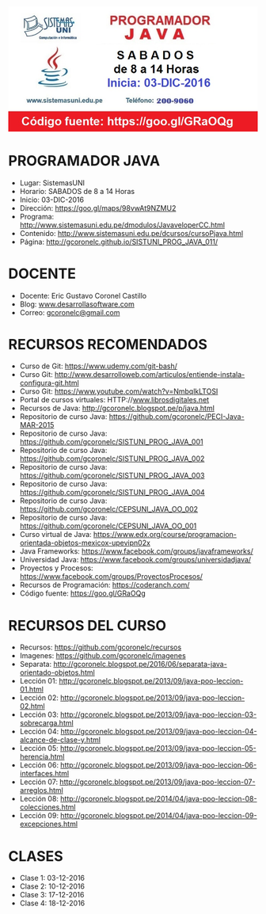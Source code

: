 ![PROGRAMADOR JAVA](https://raw.githubusercontent.com/gcoronelc/SISTUNI_PROG_JAVA_011/master/prog011.jpg)

# PROGRAMADOR JAVA

- Lugar: SistemasUNI
- Horario: SABADOS de 8 a 14 Horas
- Inicio: 03-DIC-2016
- Dirección: https://goo.gl/maps/98vwAt9NZMU2
- Programa: http://www.sistemasuni.edu.pe/dmodulos/JavaveloperCC.html
- Contenido: http://www.sistemasuni.edu.pe/dcursos/cursoPjava.html
- Página: http://gcoronelc.github.io/SISTUNI_PROG_JAVA_011/


# DOCENTE

- Docente: Eric Gustavo Coronel Castillo
- Blog: www.desarrollasoftware.com
- Correo: gcoronelc@gmail.com

# RECURSOS RECOMENDADOS

- Curso de Git: https://www.udemy.com/git-bash/
- Curso Git: http://www.desarrolloweb.com/articulos/entiende-instala-configura-git.html
- Curso Git: https://www.youtube.com/watch?v=NmbqlkLTOSI
- Portal de cursos virtuales: HTTP://www.librosdigitales.net
- Recursos de Java: http://gcoronelc.blogspot.pe/p/java.html
- Repositorio de curso Java: https://github.com/gcoronelc/PECI-Java-MAR-2015
- Repositorio de curso Java: https://github.com/gcoronelc/SISTUNI_PROG_JAVA_001
- Repositorio de curso Java: https://github.com/gcoronelc/SISTUNI_PROG_JAVA_002
- Repositorio de curso Java: https://github.com/gcoronelc/SISTUNI_PROG_JAVA_003
- Repositorio de curso Java: https://github.com/gcoronelc/SISTUNI_PROG_JAVA_004
- Repositorio de curso Java: https://github.com/gcoronelc/CEPSUNI_JAVA_OO_002
- Repositorio de curso Java: https://github.com/gcoronelc/CEPSUNI_JAVA_OO_001
- Curso virtual de Java: https://www.edx.org/course/programacion-orientada-objetos-mexicox-upevipn02x
- Java Frameworks: https://www.facebook.com/groups/javaframeworks/
- Universidad Java: https://www.facebook.com/groups/universidadjava/
- Proyectos y Procesos: https://www.facebook.com/groups/ProyectosProcesos/
- Recursos de Programación: https://coderanch.com/
- Código fuente: https://goo.gl/GRaOQg


# RECURSOS DEL CURSO

- Recursos: https://github.com/gcoronelc/recursos
- Imagenes: https://github.com/gcoronelc/imagenes
- Separata: http://gcoronelc.blogspot.pe/2016/06/separata-java-orientado-objetos.html
- Lección 01: http://gcoronelc.blogspot.pe/2013/09/java-poo-leccion-01.html
- Lección 02: http://gcoronelc.blogspot.pe/2013/09/java-poo-leccion-02.html
- Lección 03: http://gcoronelc.blogspot.pe/2013/09/java-poo-leccion-03-sobrecarga.html
- Lección 04: http://gcoronelc.blogspot.pe/2013/09/java-poo-leccion-04-alcance-de-clase-y.html
- Lección 05: http://gcoronelc.blogspot.pe/2013/09/java-poo-leccion-05-herencia.html
- Lección 06: http://gcoronelc.blogspot.pe/2013/09/java-poo-leccion-06-interfaces.html
- Lección 07: http://gcoronelc.blogspot.pe/2013/09/java-poo-leccion-07-arreglos.html
- Lección 08: http://gcoronelc.blogspot.pe/2014/04/java-poo-leccion-08-colecciones.html
- Lección 09: http://gcoronelc.blogspot.pe/2014/04/java-poo-leccion-09-excepciones.html


# CLASES

- Clase 1: 03-12-2016
- Clase 2: 10-12-2016
- Clase 3: 17-12-2016
- Clase 4: 18-12-2016



